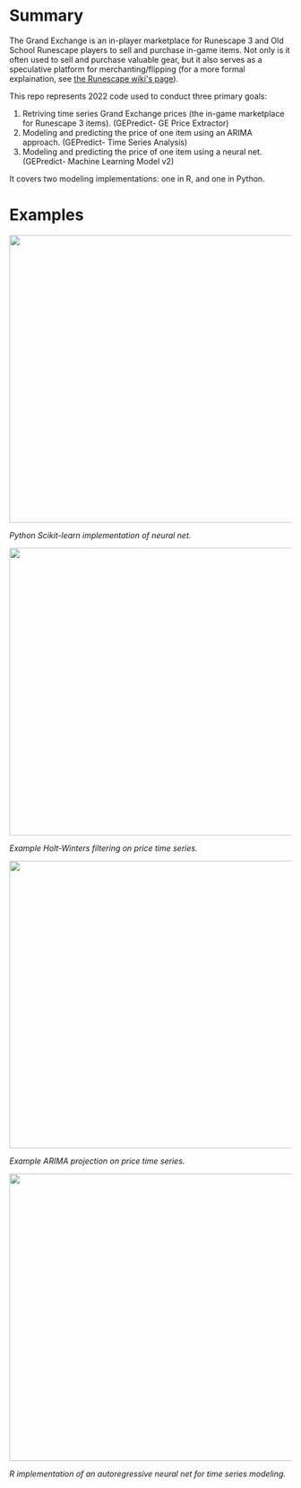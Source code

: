 # Summary
The Grand Exchange is an in-player marketplace for Runescape 3 and Old School Runescape players to sell and purchase in-game items. 
Not only is it often used to sell and purchase valuable gear, but it also serves as a speculative platform for merchanting/flipping (for a more formal explaination, see [the Runescape wiki's page](https://runescape.wiki/w/Trading_and_merchanting_guide)).

This repo represents 2022 code used to conduct three primary goals:
1) Retriving time series Grand Exchange prices (the in-game marketplace for Runescape 3 items). (GEPredict- GE Price Extractor)
2) Modeling and predicting the price of one item using an ARIMA approach. (GEPredict- Time Series Analysis)
3) Modeling and predicting the price of one item using a neural net. (GEPredict- Machine Learning Model v2)

It covers two modeling implementations: one in R, and one in Python.

# Examples
<p>
  <img width="512" src="https://imgur.com/Z9zOJk1.png">
  
  <em>Python Scikit-learn implementation of neural net.</em>
</p>

<p>
  <img width="512" src="https://imgur.com/4bWvQ0i.png">
  
  <em>Example Holt-Winters filtering on price time series.</em>
</p>

<p>
  <img width="512" src="https://imgur.com/nKvAwP4.png">
  
  <em>Example ARIMA projection on price time series.</em>
</p>

<p>
  <img width="512" src="https://imgur.com/QCw7slW.png">
  
  <em>R implementation of an autoregressive neural net for time series modeling.</em>
</p>
